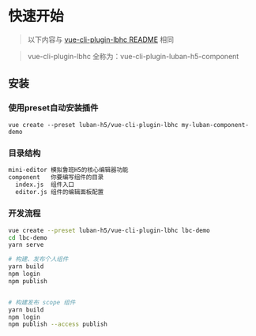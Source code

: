 # 快速开始
> 以下内容与 [vue-cli-plugin-lbhc README](https://github.com/luban-h5/vue-cli-plugin-lbhc) 相同

> vue-cli-plugin-lbhc 全称为：vue-cli-plugin-luban-h5-component

## 安装

### 使用preset自动安装插件
```
vue create --preset luban-h5/vue-cli-plugin-lbhc my-luban-component-demo
```


### 目录结构

```bash
mini-editor 模拟鲁班H5的核心编辑器功能
component   你要编写组件的目录
  index.js  组件入口
  editor.js 组件的编辑面板配置

```


### 开发流程

```bash
vue create --preset luban-h5/vue-cli-plugin-lbhc lbc-demo
cd lbc-demo
yarn serve

# 构建、发布个人组件
yarn build
npm login
npm publish


# 构建发布 scope 组件
yarn build
npm login
npm publish --access publish
```
